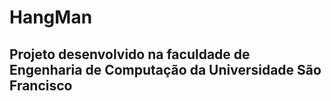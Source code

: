 # HangMan
## Projeto desenvolvido na faculdade de Engenharia de Computação da Universidade São Francisco


